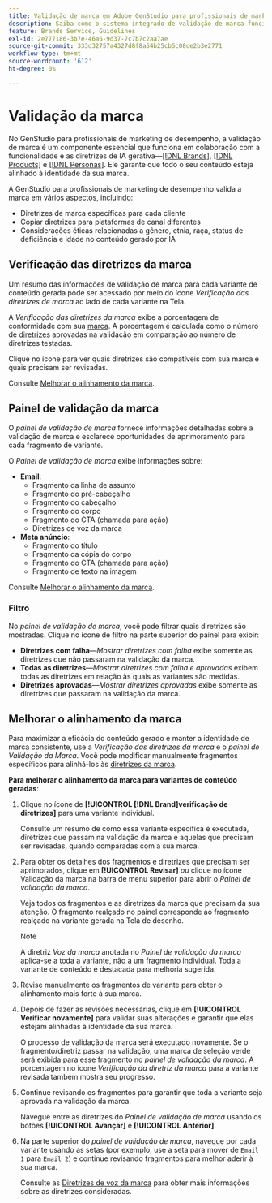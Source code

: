 ```yaml
---
title: Validação de marca em Adobe GenStudio para profissionais de marketing de desempenho
description: Saiba como o sistema integrado de validação de marca funciona no GenStudio para profissionais de marketing de desempenho.
feature: Brands Service, Guidelines
exl-id: 2e777186-3b7e-46a6-9d37-7c7b7c2aa7ae
source-git-commit: 333d32757a4327d8f8a54b25cb5c08ce2b3e2771
workflow-type: tm+mt
source-wordcount: '612'
ht-degree: 0%

---
```


# Validação da marca

No GenStudio para profissionais de marketing de desempenho, a validação de marca é um componente essencial que funciona em colaboração com a funcionalidade e as diretrizes de IA gerativa—[[!DNL Brands]](/help/user-guide/guidelines/brands.md), [[!DNL Products]](/help/user-guide/guidelines/products.md) e [[!DNL Personas]](/help/user-guide/guidelines/personas.md). Ele garante que todo o seu conteúdo esteja alinhado à identidade da sua marca.

A GenStudio para profissionais de marketing de desempenho valida a marca em vários aspectos, incluindo:

* Diretrizes de marca específicas para cada cliente
* Copiar diretrizes para plataformas de canal diferentes
* Considerações éticas relacionadas a gênero, etnia, raça, status de deficiência e idade no conteúdo gerado por IA

## Verificação das diretrizes da marca

Um resumo das informações de validação de marca para cada variante de conteúdo gerada pode ser acessado por meio do ícone _Verificação das diretrizes de marca_ ao lado de cada variante na Tela.

A _Verificação das diretrizes da marca_ exibe a porcentagem de conformidade com sua [marca](brands.md). A porcentagem é calculada como o número de [diretrizes](overview.md) aprovadas na validação em comparação ao número de diretrizes testadas.

Clique no ícone para ver quais diretrizes são compatíveis com sua marca e quais precisam ser revisadas.

Consulte [Melhorar o alinhamento da marca](#improve-brand-alignment).

## Painel de validação da marca

O _painel de validação de marca_ fornece informações detalhadas sobre a validação de marca e esclarece oportunidades de aprimoramento para cada fragmento de variante.

O _Painel de validação de marca_ exibe informações sobre:

* **Email**:
   * Fragmento da linha de assunto
   * Fragmento do pré-cabeçalho
   * Fragmento do cabeçalho
   * Fragmento do corpo
   * Fragmento do CTA (chamada para ação)
   * Diretrizes de voz da marca
* **Meta anúncio**:
   * Fragmento do título
   * Fragmento da cópia do corpo
   * Fragmento do CTA (chamada para ação)
   * Fragmento de texto na imagem

Consulte [Melhorar o alinhamento da marca](#improve-brand-alignment).

### Filtro

No _painel de validação de marca_, você pode filtrar quais diretrizes são mostradas. Clique no ícone de filtro na parte superior do painel para exibir:

* **Diretrizes com falha**—_Mostrar diretrizes com falha_ exibe somente as diretrizes que não passaram na validação da marca.
* **Todas as diretrizes**—_Mostrar diretrizes com falha e aprovadas_ exibem todas as diretrizes em relação às quais as variantes são medidas.
* **Diretrizes aprovadas**—_Mostrar diretrizes aprovadas_ exibe somente as diretrizes que passaram na validação da marca.

<!-- The _Brand validation panel_ has different areas of focus for each content channel:

* Email - brand voice and channel compliance
* Images - application photography restrictions and other considerations -->

## Melhorar o alinhamento da marca

Para maximizar a eficácia do conteúdo gerado e manter a identidade de marca consistente, use a _Verificação das diretrizes da marca_ e o _painel de Validação da Marca_. Você pode modificar manualmente fragmentos específicos para alinhá-los às [diretrizes da marca](brands.md).

**Para melhorar o alinhamento da marca para variantes de conteúdo geradas**:

1. Clique no ícone de **[!UICONTROL [!DNL Brand]verificação de diretrizes]** para uma variante individual.

   Consulte um resumo de como essa variante específica é executada, diretrizes que passam na validação da marca e aquelas que precisam ser revisadas, quando comparadas com a sua marca.

1. Para obter os detalhes dos fragmentos e diretrizes que precisam ser aprimorados, clique em **[!UICONTROL Revisar]** _ou_ clique no ícone Validação da marca na barra de menu superior para abrir o _Painel de validação da marca_.

   Veja todos os fragmentos e as diretrizes da marca que precisam da sua atenção. O fragmento realçado no painel corresponde ao fragmento realçado na variante gerada na Tela de desenho.

   >[!NOTE]
   >
   > A diretriz _Voz da marca_ anotada no _Painel de validação da marca_ aplica-se a toda a variante, não a um fragmento individual. Toda a variante de conteúdo é destacada para melhoria sugerida.

1. Revise manualmente os fragmentos de variante para obter o alinhamento mais forte à sua marca.

1. Depois de fazer as revisões necessárias, clique em **[!UICONTROL Verificar novamente]** para validar suas alterações e garantir que elas estejam alinhadas à identidade da sua marca.

   O processo de validação da marca será executado novamente. Se o fragmento/diretriz passar na validação, uma marca de seleção verde será exibida para esse fragmento no _painel de validação da marca_. A porcentagem no ícone _Verificação da diretriz da marca_ para a variante revisada também mostra seu progresso.

1. Continue revisando os fragmentos para garantir que toda a variante seja aprovada na validação da marca.

   Navegue entre as diretrizes do _Painel de validação de marca_ usando os botões **[!UICONTROL Avançar]** e **[!UICONTROL Anterior]**.

1. Na parte superior do _painel de validação de marca_, navegue por cada variante usando as setas (por exemplo, use a seta para mover de `Email 1` para `Email 2`) e continue revisando fragmentos para melhor aderir à sua marca.

   Consulte as [Diretrizes de voz da marca](/help/user-guide/guidelines/brands.md#brand-voice-guidelines) para obter mais informações sobre as diretrizes consideradas.
